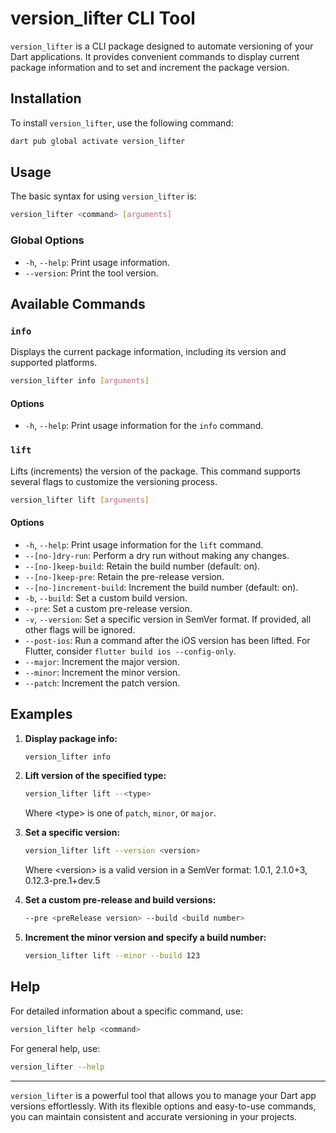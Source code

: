 # version_lifter CLI Tool

`version_lifter` is a CLI package designed to automate versioning of your Dart applications. It provides convenient
commands to display current package information and to set and increment the package version.

## Installation

To install `version_lifter`, use the following command:

```sh
dart pub global activate version_lifter
```

## Usage

The basic syntax for using `version_lifter` is:

```sh
version_lifter <command> [arguments]
```

### Global Options

- `-h`, `--help`: Print usage information.
- `--version`: Print the tool version.

## Available Commands

### `info`

Displays the current package information, including its version and supported platforms.

```sh
version_lifter info [arguments]
```

#### Options

- `-h`, `--help`: Print usage information for the `info` command.

### `lift`

Lifts (increments) the version of the package. This command supports several flags to customize the versioning process.

```sh
version_lifter lift [arguments]
```

#### Options

- `-h`, `--help`: Print usage information for the `lift` command.
- `--[no-]dry-run`: Perform a dry run without making any changes.
- `--[no-]keep-build`: Retain the build number (default: on).
- `--[no-]keep-pre`: Retain the pre-release version.
- `--[no-]increment-build`: Increment the build number (default: on).
- `-b`, `--build`: Set a custom build version.
- `--pre`: Set a custom pre-release version.
- `-v`, `--version`: Set a specific version in SemVer format. If provided, all other flags will be ignored.
- `--post-ios`: Run a command after the iOS version has been lifted. For Flutter,
  consider `flutter build ios --config-only`.
- `--major`: Increment the major version.
- `--minor`: Increment the minor version.
- `--patch`: Increment the patch version.

## Examples

1. **Display package info:**

    ```sh
    version_lifter info
    ```

2. **Lift version of the specified type:**

    ```sh
    version_lifter lift --<type>
    ```

   Where \<type> is one of `patch`, `minor`, or `major`.

3. **Set a specific version:**

    ```sh
    version_lifter lift --version <version>
    ```

   Where \<version> is a valid version in a SemVer format: 1.0.1, 2.1.0+3, 0.12.3-pre.1+dev.5

4. **Set a custom pre-release and build versions:**

    ```sh
    --pre <preRelease version> --build <build number>
    ```

5. **Increment the minor version and specify a build number:**

    ```sh
    version_lifter lift --minor --build 123
    ```

## Help

For detailed information about a specific command, use:

```sh
version_lifter help <command>
```

For general help, use:

```sh
version_lifter --help
```

---

`version_lifter` is a powerful tool that allows you to manage your Dart app versions effortlessly. With its flexible
options and easy-to-use commands, you can maintain consistent and accurate versioning in your projects.